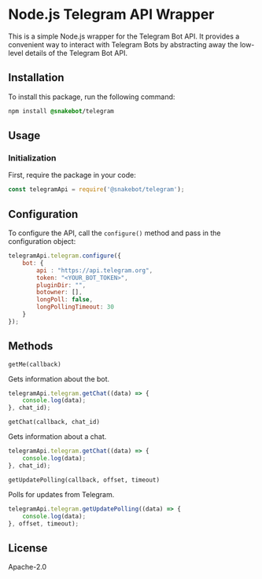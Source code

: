 # Node.js Telegram API Wrapper
This is a simple Node.js wrapper for the Telegram Bot API. It provides a convenient way to interact with Telegram Bots by abstracting away the low-level details of the Telegram Bot API.

## Installation
To install this package, run the following command:

```css
npm install @snakebot/telegram
```

## Usage

### Initialization
First, require the package in your code:
```javascript
const telegramApi = require('@snakebot/telegram');
```

## Configuration
To configure the API, call the `configure()` method and pass in the configuration object:

```javascript
telegramApi.telegram.configure({
    bot: {
        api : "https://api.telegram.org",
        token: "<YOUR_BOT_TOKEN>",
        pluginDir: "",
        botowner: [],
        longPoll: false,
        longPollingTimeout: 30
    }
});
```

## Methods
`getMe(callback)`

Gets information about the bot.

```javascript
telegramApi.telegram.getChat((data) => {
    console.log(data);
}, chat_id);
```

`getChat(callback, chat_id)`

Gets information about a chat.
```javascript
telegramApi.telegram.getChat((data) => {
    console.log(data);
}, chat_id);
```

`getUpdatePolling(callback, offset, timeout)`

Polls for updates from Telegram.

```javascript
telegramApi.telegram.getUpdatePolling((data) => {
    console.log(data);
}, offset, timeout);
```

## License
Apache-2.0
